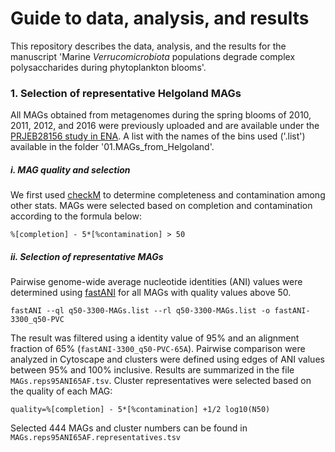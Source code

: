 
# Guide to data, analysis, and results

This repository describes the data, analysis, and the results for the manuscript 'Marine *Verrucomicrobiota* populations degrade complex polysaccharides during phytoplankton blooms'.

### 1. Selection of representative Helgoland MAGs

All MAGs obtained from metagenomes during the spring blooms of 2010, 2011, 2012, and 2016 were previously uploaded and are available under the [PRJEB28156 study in ENA](https://www.ebi.ac.uk/ena/browser/view/PRJEB28156). A list with the names of the bins used ('.list') available in the folder '01.MAGs_from_Helgoland'.

##### i. MAG quality and selection
We first used [checkM](https://github.com/Ecogenomics/CheckM) to determine completeness and contamination among other stats. MAGs were selected based on completion and contamination according to the formula below:
```
%[completion] - 5*[%contamination] > 50
```

##### ii. Selection of representative MAGs
Pairwise genome-wide average nucleotide identities (ANI) values were determined using [fastANI](https://github.com/ParBLiSS/FastANI) for all MAGs with quality values above 50.

```
fastANI --ql q50-3300-MAGs.list --rl q50-3300-MAGs.list -o fastANI-3300_q50-PVC
```
The result was filtered using a identity value of 95% and an alignment fraction of 65% (`fastANI-3300_q50-PVC-65A`). Pairwise comparison were analyzed in Cytoscape and clusters were defined using edges of ANI values between 95% and 100% inclusive. Results are summarized in the file `MAGs.reps95ANI65AF.tsv`. Cluster representatives were selected based on the quality of each MAG:
```
quality=%[completion] - 5*[%contamination] +1/2 log10(N50)
```
Selected 444 MAGs and cluster numbers can be found in `MAGs.reps95ANI65AF.representatives.tsv`
